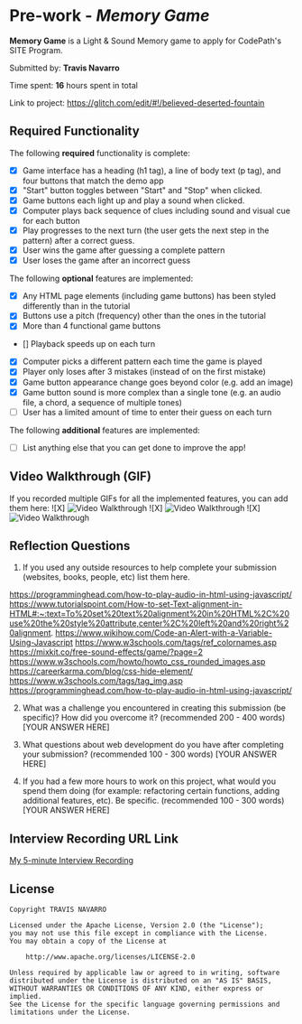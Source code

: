 # Pre-work - *Memory Game*

**Memory Game** is a Light & Sound Memory game to apply for CodePath's SITE Program. 

Submitted by: **Travis Navarro**

Time spent: **16** hours spent in total

Link to project: https://glitch.com/edit/#!/believed-deserted-fountain

## Required Functionality

The following **required** functionality is complete:

* [X] Game interface has a heading (h1 tag), a line of body text (p tag), and four buttons that match the demo app
* [X] "Start" button toggles between "Start" and "Stop" when clicked. 
* [X] Game buttons each light up and play a sound when clicked. 
* [X] Computer plays back sequence of clues including sound and visual cue for each button
* [X] Play progresses to the next turn (the user gets the next step in the pattern) after a correct guess. 
* [X] User wins the game after guessing a complete pattern
* [X] User loses the game after an incorrect guess

The following **optional** features are implemented:

* [X] Any HTML page elements (including game buttons) has been styled differently than in the tutorial
* [X] Buttons use a pitch (frequency) other than the ones in the tutorial
* [X] More than 4 functional game buttons
* [] Playback speeds up on each turn
* [X] Computer picks a different pattern each time the game is played
* [X] Player only loses after 3 mistakes (instead of on the first mistake)
* [X] Game button appearance change goes beyond color (e.g. add an image)
* [X] Game button sound is more complex than a single tone (e.g. an audio file, a chord, a sequence of multiple tones)
* [ ] User has a limited amount of time to enter their guess on each turn

The following **additional** features are implemented:

- [ ] List anything else that you can get done to improve the app!

## Video Walkthrough (GIF)

If you recorded multiple GIFs for all the implemented features, you can add them here:
![X] <img src='https://cdn.glitch.global/3aaadf0a-5c6a-4335-b918-f23372c1a0bc/walkthrough1.gif?v=1647061539628' title='Video Walkthrough' width='' alt='Video Walkthrough' />
![X] <img src='https://cdn.glitch.global/3aaadf0a-5c6a-4335-b918-f23372c1a0bc/walkthrough2.gif?v=1647061542104' title='Video Walkthrough' width='' alt='Video Walkthrough' />
![X] <img src='https://cdn.glitch.global/3aaadf0a-5c6a-4335-b918-f23372c1a0bc/walkthrough3.gif?v=1647061544438' title='Video Walkthrough' width='' alt='Video Walkthrough' />


## Reflection Questions
1. If you used any outside resources to help complete your submission (websites, books, people, etc) list them here. 

https://programminghead.com/how-to-play-audio-in-html-using-javascript/
https://www.tutorialspoint.com/How-to-set-Text-alignment-in-HTML#:~:text=To%20set%20text%20alignment%20in%20HTML%2C%20use%20the%20style%20attribute,center%2C%20left%20and%20right%20alignment.
https://www.wikihow.com/Code-an-Alert-with-a-Variable-Using-Javascript
https://www.w3schools.com/tags/ref_colornames.asp
https://mixkit.co/free-sound-effects/game/?page=2
https://www.w3schools.com/howto/howto_css_rounded_images.asp
https://careerkarma.com/blog/css-hide-element/
https://www.w3schools.com/tags/tag_img.asp
https://programminghead.com/how-to-play-audio-in-html-using-javascript/

2. What was a challenge you encountered in creating this submission (be specific)? How did you overcome it? (recommended 200 - 400 words) 
[YOUR ANSWER HERE]

3. What questions about web development do you have after completing your submission? (recommended 100 - 300 words) 
[YOUR ANSWER HERE]

4. If you had a few more hours to work on this project, what would you spend them doing (for example: refactoring certain functions, adding additional features, etc). Be specific. (recommended 100 - 300 words) 
[YOUR ANSWER HERE]



## Interview Recording URL Link

[My 5-minute Interview Recording](your-link-here)


## License

    Copyright TRAVIS NAVARRO

    Licensed under the Apache License, Version 2.0 (the "License");
    you may not use this file except in compliance with the License.
    You may obtain a copy of the License at

        http://www.apache.org/licenses/LICENSE-2.0

    Unless required by applicable law or agreed to in writing, software
    distributed under the License is distributed on an "AS IS" BASIS,
    WITHOUT WARRANTIES OR CONDITIONS OF ANY KIND, either express or implied.
    See the License for the specific language governing permissions and
    limitations under the License.